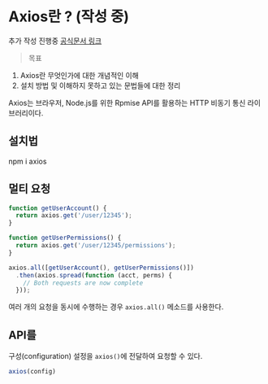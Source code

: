 # Axios란 ? (작성 중)

추가 작성 진행중 [공식문서 링크](https://yamoo9.github.io/axios/guide/api.html#http-%EB%A9%94%EC%84%9C%EB%93%9C-%EB%B3%84%EC%B9%AD)

> 목표

1. Axios란 무엇인가에 대한 개념적인 이해
2. 설치 방법 및 이해하지 못하고 있는 문법들에 대한 정리

Axios는 브라우저, Node.js를 위한 Rpmise API를 활용하는 HTTP 비동기 통신 라이브러리이다.

## 설치법

npm i axios

## 멀티 요청

```js
function getUserAccount() {
  return axios.get('/user/12345');
}

function getUserPermissions() {
  return axios.get('/user/12345/permissions');
}

axios.all([getUserAccount(), getUserPermissions()])
  .then(axios.spread(function (acct, perms) {
    // Both requests are now complete
  }));
```

여러 개의 요청을 동시에 수행하는 경우 `axios.all()` 메소드를 사용한다.

## API를

구성(configuration) 설정을 `axios()`에 전달하여 요청할 수 있다.

```js
axios(config)
```